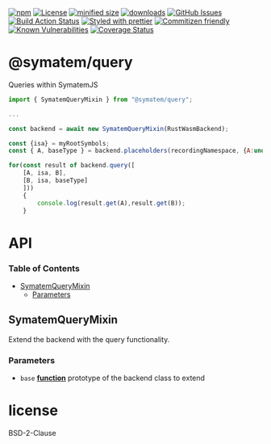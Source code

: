 [![npm](https://img.shields.io/npm/v/@symatem/query.svg)](https://www.npmjs.com/package/@symatem/query)
[![License](https://img.shields.io/badge/License-BSD%203--Clause-blue.svg)](https://opensource.org/licenses/BSD-3-Clause)
[![minified size](https://badgen.net/bundlephobia/min/@symatem/query)](https://bundlephobia.com/result?p=@symatem/query)
[![downloads](http://img.shields.io/npm/dm/@symatem/query.svg?style=flat-square)](https://npmjs.org/package/@symatem/query)
[![GitHub Issues](https://img.shields.io/github/issues/arlac77/SymatemQuery.svg?style=flat-square)](https://github.com/arlac77/SymatemQuery/issues)
[![Build Action Status](https://img.shields.io/endpoint.svg?url=https%3A%2F%2Factions-badge.atrox.dev%2Farlac77%2FSymatemQuery%2Fbadge&style=flat)](https://actions-badge.atrox.dev/arlac77/SymatemQuery/goto)
[![Styled with prettier](https://img.shields.io/badge/styled_with-prettier-ff69b4.svg)](https://github.com/prettier/prettier)
[![Commitizen friendly](https://img.shields.io/badge/commitizen-friendly-brightgreen.svg)](http://commitizen.github.io/cz-cli/)
[![Known Vulnerabilities](https://snyk.io/test/github/arlac77/SymatemQuery/badge.svg)](https://snyk.io/test/github/arlac77/SymatemQuery)
[![Coverage Status](https://coveralls.io/repos/arlac77/SymatemQuery/badge.svg)](https://coveralls.io/github/arlac77/SymatemQuery)

# @symatem/query

Queries within SymatemJS

```js
import { SymatemQueryMixin } from "@symatem/query";

...

const backend = await new SymatemQueryMixin(RustWasmBackend);

const {isa} = myRootSymbols;
const { A, baseType } = backend.placeholders(recordingNamespace, {A:undefined, baseType: 'baseType'});

for(const result of backend.query([
    [A, isa, B],
    [B, isa, baseType]
    ]))
    {
        console.log(result.get(A),result.get(B));
    }
```

# API

<!-- Generated by documentation.js. Update this documentation by updating the source code. -->

### Table of Contents

-   [SymatemQueryMixin](#symatemquerymixin)
    -   [Parameters](#parameters)

## SymatemQueryMixin

Extend the backend with the query functionality.

### Parameters

-   `base` **[function](https://developer.mozilla.org/docs/Web/JavaScript/Reference/Statements/function)** prototype of the backend class to extend

# license

BSD-2-Clause
